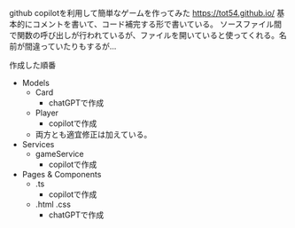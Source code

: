 github copilotを利用して簡単なゲームを作ってみた
https://tot54.github.io/
基本的にコメントを書いて、コード補完する形で書いている。
ソースファイル間で関数の呼び出しが行われているが、ファイルを開いていると使ってくれる。名前が間違っていたりもするが...

作成した順番
- Models
  - Card
    - chatGPTで作成
  - Player
    - copilotで作成
  - 両方とも適宜修正は加えている。
- Services
  - gameService
    - copilotで作成
- Pages & Components
  - .ts
    - copilotで作成
  - .html .css
    - chatGPTで作成